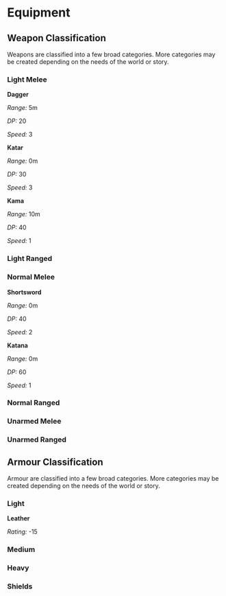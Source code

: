 # Equipment

## Weapon Classification

Weapons are classified into a few broad categories. More categories may be created depending on the needs of the world or story.

### Light Melee

**Dagger**

*Range:* 5m

*DP:* 20

*Speed:* 3

**Katar**

*Range:* 0m

*DP:* 30

*Speed:* 3

**Kama**

*Range:* 10m

*DP:* 40

*Speed:* 1

### Light Ranged

### Normal Melee

**Shortsword**

*Range:* 0m

*DP:* 40

*Speed:* 2

**Katana**

*Range:* 0m

*DP:* 60

*Speed:* 1

### Normal Ranged

### Unarmed Melee

### Unarmed Ranged

## Armour Classification

Armour are classified into a few broad categories. More categories may be created depending on the needs of the world or story.

### Light

**Leather**

*Rating:* -15

### Medium

### Heavy

### Shields

